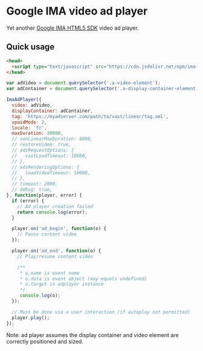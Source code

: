 # Google IMA video ad player

Yet another [Google IMA HTML5 SDK](https://developers.google.com/interactive-media-ads/docs/sdks/html5/quickstart) video ad player.

## Quick usage

```html
<head>
  <script type="text/javascript" src="https://cdn.jsdelivr.net/npm/ima-ad-player@latest/dist/ima-ad-player.min.js"></script>
</head>
```

```javascript
var adVideo = document.querySelector('.a-video-element');
var adContainer = document.querySelector('.a-display-container-element');

ImaAdPlayer({
  video: adVideo,
  displayContainer: adContainer,
  tag: 'https://myadserver.com/path/to/vast/linear/tag.xml',
  vpaidMode: 2,
  locale: 'fr',
  maxDuration: 30000,
  // nonLinearMaxDuration: 8000,
  // restoreVideo: true,
  // adsRequestOptions: {
  //   vastLoadTimeout: 10000,
  // },
  // adsRenderingOptions: {
  //   loadVideoTimeout: 10000,
  // },
  // timeout: 2000,
  // debug: true,
}, function(player, error) {
  if (error) {
    // Ad player creation failed
    return console.log(error);
  }

  player.on('ad_begin', function(o) {
    // Pause content video
  });

  player.on('ad_end', function(o) {
    // Play/resume content video

    /**
     * o.name is event name
     * o.data is event object (may equals undefined)
     * o.target is adplayer instance
     */
     console.log(o);
  });

  // Must be done via a user interaction (if autoplay not permitted)
  player.play();
});
```

Note: ad player assumes the display container and video element are correctly positioned and sized.
